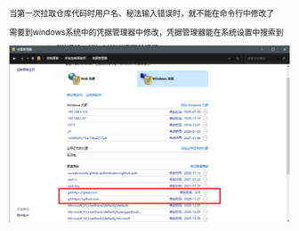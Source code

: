 当第一次拉取仓库代码时用户名、秘法输入错误时，就不能在命令行中修改了

需要到windows系统中的凭据管理器中修改，凭据管理器能在系统设置中搜索到

![](../images/git/凭据管理器.png)

